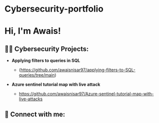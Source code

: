 # Cybersecurity-portfolio
<h1>Hi, I'm Awais! </h1> 

<h2>👨‍💻 Cybersecurity Projects:</h2>

- <b>Applying filters to queries in SQL</b>
  - (https://github.com/awaisnisar97/applying-filters-to-SQL-queries/tree/main)
    
- <b>Azure sentinel tutorial map with live attack</b>
  - https://github.com/awaisnisar97/Azure-sentinel-tutorial-map-with-live-attacks


<h2> 🤳 Connect with me:</h2>


[linkedin]: https://linkedin.com/in/joshmadakor


